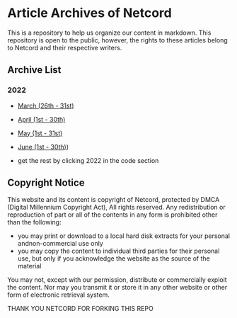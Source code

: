 # Article Archives of Netcord
This is a repository to help us organize our content in markdown. This repository is open to the public, however, the rights to these articles belong to Netcord and their respective writers. 

## Archive List
### 2022
- [March (26th - 31st)](https://github.com/demo308/ArticleArchives/tree/main/2022/03%20March)
- [April (1st - 30th)](https://github.com/demo308/ArticleArchives/tree/main/2022/04%20April)
- [May (1st - 31st)](https://github.com/demo308/ArticleArchives/tree/main/2022/05%20May)
- [June (1st - 30th)](https://github.com/demo308/ArticleArchives/tree/main/2022/05%20May))

- get the rest by clicking 2022 in the code section

## Copyright Notice
This website and its content is copyright of Netcord, protected by DMCA (Digital Millennium Copyright Act), All rights reserved. Any redistribution or reproduction of part or all of the contents in any form is prohibited other than the following:
- you may print or download to a local hard disk extracts for your personal andnon-commercial use only
- you may copy the content to individual third parties for their personal use, but only if you acknowledge the website as the source of the material

You may not, except with our permission, distribute or commercially exploit the content. Nor may you transmit it or store it in any other website or other form of electronic retrieval system. 

THANK YOU NETCORD FOR FORKING THIS REPO
